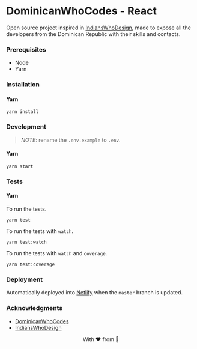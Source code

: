 # DominicanWhoCodes - React

Open source project inspired in [IndiansWhoDesign](http://indianswhodesign.in), made to expose all the developers from the Dominican Republic with their skills and contacts.

### Prerequisites 

 - Node
 - Yarn

### Installation

#### Yarn

```
yarn install
```

### Development

> *NOTE*: rename the `.env.example` to `.env`.

#### Yarn

```
yarn start
```

### Tests

#### Yarn

To run the tests.

```
yarn test
```

To run the tests with `watch`.

```
yarn test:watch
```

To run the tests with `watch` and `coverage`.

```
yarn test:coverage
```

### Deployment

Automatically deployed into [Netlify](https://www.netlify.com/) when the `master` branch is updated.

### Acknowledgments

 - [DominicanWhoCodes](https://github.com/AngelGarcia13/DominicanWhoCodes)
 - [IndiansWhoDesign](http://indianswhodesign.in)

<p align="center">With ❤️ from 🌴</p>